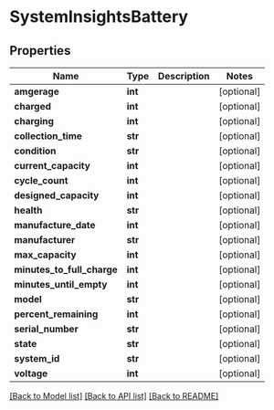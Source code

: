 # SystemInsightsBattery

## Properties
Name | Type | Description | Notes
------------ | ------------- | ------------- | -------------
**amgerage** | **int** |  | [optional] 
**charged** | **int** |  | [optional] 
**charging** | **int** |  | [optional] 
**collection_time** | **str** |  | [optional] 
**condition** | **str** |  | [optional] 
**current_capacity** | **int** |  | [optional] 
**cycle_count** | **int** |  | [optional] 
**designed_capacity** | **int** |  | [optional] 
**health** | **str** |  | [optional] 
**manufacture_date** | **int** |  | [optional] 
**manufacturer** | **str** |  | [optional] 
**max_capacity** | **int** |  | [optional] 
**minutes_to_full_charge** | **int** |  | [optional] 
**minutes_until_empty** | **int** |  | [optional] 
**model** | **str** |  | [optional] 
**percent_remaining** | **int** |  | [optional] 
**serial_number** | **str** |  | [optional] 
**state** | **str** |  | [optional] 
**system_id** | **str** |  | [optional] 
**voltage** | **int** |  | [optional] 

[[Back to Model list]](../README.md#documentation-for-models) [[Back to API list]](../README.md#documentation-for-api-endpoints) [[Back to README]](../README.md)



